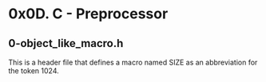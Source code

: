 # 0x0D. C - Preprocessor

## 0-object_like_macro.h
This is a header file that defines a macro named SIZE as an abbreviation for the token 1024.